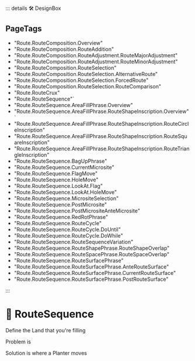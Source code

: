::: details 🛠 <dev>DesignBox</dev> 

<h2>PageTags</h2>

- "Route.RouteComposition.Overview"
- "Route.RouteComposition.RouteAddition"
- "Route.RouteComposition.RouteAdjustment.RouteMajorAdjustment"
- "Route.RouteComposition.RouteAdjustment.RouteMinorAdjustment"
- "Route.RouteComposition.RouteSelection"
- "Route.RouteComposition.RouteSelection.AlternativeRoute"
- "Route.RouteComposition.RouteSelection.ForcedRoute"
- "Route.RouteComposition.RouteSelection.RouteComparison"
- "Route.RouteCrux"
- "Route.RouteSequence"`
- "Route.RouteSequence.AreaFillPhrase.Overview"
- "Route.RouteSequence.AreaFillPhrase.RouteShapeInscription.Overview"`
- "Route.RouteSequence.AreaFillPhrase.RouteShapeInscription.RouteCircleInscription"
- "Route.RouteSequence.AreaFillPhrase.RouteShapeInscription.RouteSquareInscription"
- "Route.RouteSequence.AreaFillPhrase.RouteShapeInscription.RouteTriangleInscription"
- "Route.RouteSequence.BagUpPhrase"
- "Route.RouteSequence.CurrentMicrosite"
- "Route.RouteSequence.FlagMove"
- "Route.RouteSequence.HoleMove"
- "Route.RouteSequence.LookAt.Flag"
- "Route.RouteSequence.LookAt.HoleMove"
- "Route.RouteSequence.MicrositeSelection"
- "Route.RouteSequence.PostMicrosite"
- "Route.RouteSequence.PostMicrositeAnteMicrosite"
- "Route.RouteSequence.RedRotPhrase"
- "Route.RouteSequence.RouteCycle"
- "Route.RouteSequence.RouteCycle.DoUntil"
- "Route.RouteSequence.RouteCycle.DoWhile"
- "Route.RouteSequence.RouteSequenceVariation"
- "Route.RouteSequence.RouteShapePhrase.RouteShapeOverlap"
- "Route.RouteSequence.RouteSpacePhrase.RouteSpaceOverlap"
- "Route.RouteSequence.RouteSurfacePhrase"
- "Route.RouteSequence.RouteSurfacePhrase.AnteRouteSurface"
- "Route.RouteSequence.RouteSurfacePhrase.CurrentRouteSurface"
- "Route.RouteSequence.RouteSurfacePhrase.PostRouteSurface"

:::

# 🔷 <route>RouteSequence</route>


Define the Land that you're filling

Problem is 

Solution is where a Planter moves